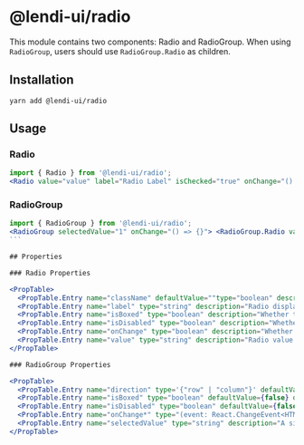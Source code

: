 # @lendi-ui/radio

This module contains two components: Radio and RadioGroup. When using `RadioGroup`, users should use `RadioGroup.Radio` as children.

## Installation

`yarn add @lendi-ui/radio`

## Usage

### Radio

```jsx
import { Radio } from '@lendi-ui/radio';
<Radio value="value" label="Radio Label" isChecked="true" onChange="() => {}" />;
```

### RadioGroup

````jsx
import { RadioGroup } from '@lendi-ui/radio';
<RadioGroup selectedValue="1" onChange="() => {}"> <RadioGroup.Radio value="value 1" label="Radio 1" isChecked="true" onChange="() => {}" /> <RadioGroup.Radio value="value 2" label="Radio 2" isChecked="true" onChange="() => {}" /> </RadioGroup>; ```
```

## Properties

### Radio Properties

<PropTable>
  <PropTable.Entry name="className" defaultValue=""type="boolean" description="Whether the Radio is checked or not."/>
  <PropTable.Entry name="label" type="string" description="Radio display value."/> <PropTable.Entry name="isChecked" type="boolean" description="Whether the Radio is checked or not."/>
  <PropTable.Entry name="isBoxed" type="boolean" description="Whether the Radio is checked or not."/>
  <PropTable.Entry name="isDisabled" type="boolean" description="Whether the Radio is checked or not."/>
  <PropTable.Entry name="onChange" type="boolean" description="Whether the Radio is checked or not."/>
  <PropTable.Entry name="value" type="string" description="Radio value."/>
</PropTable>

### RadioGroup Properties

<PropTable>
  <PropTable.Entry name="direction" type='{"row" | "column"}' defaultValue={"column"} description="RadioGroup display direction."/>
  <PropTable.Entry name="isBoxed" type="boolean" defaultValue={false} description="Whether all items in RadioGroup are wrapped by box."/>
  <PropTable.Entry name="isDisabled" type="boolean" defaultValue={false} description="Whether all items in RadioGroup are disabled."/>
  <PropTable.Entry name="onChange*" type="(event: React.ChangeEvent<HTMLInputElement>) => void" description="Radio onChange function."/>
  <PropTable.Entry name="selectedValue" type="string" description="A single value set by the selected radio button."/>
</PropTable>
````
